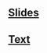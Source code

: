 ## [Slides](https://sergej-karyuhin.github.io/presentation/)
## [Text](https://yadi.sk/d/1M4A5G38J2wo-w)
